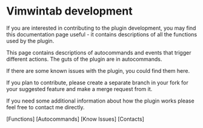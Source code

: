 Vimwintab development
=====================

If you are interested in contributing to the plugin development, you may find this documentation page useful - it contains descriptions of all the functions used by the plugin.

This page contains descriptions of autocommands and events that trigger different actions. The guts of the plugin are in autocommands.

If there are some known issues with the plugin, you could find them here.

If you plan to contribute, please create a separate branch in your fork for your suggested feature and make a merge request from it.

If you need some additional information about how the plugin works please feel free to contact me directly.

[Functions] [Autocommands] [Know Issues] [Contacts] 
